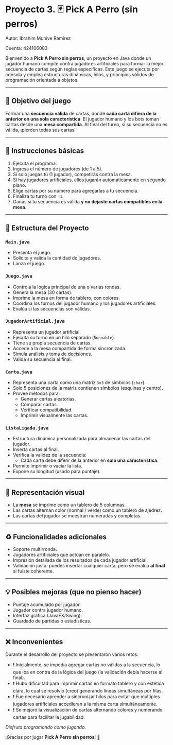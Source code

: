 # Proyecto 3. 🃏 Pick A Perro (sin perros)

Autor: Ibrahim Munive Ramírez

Cuenta: 424106083

Bienvenido a **Pick A Perro sin perros**, un proyecto en Java donde un jugador humano compite contra jugadores artificiales para formar la mejor secuencia de cartas según reglas específicas. Este juego se ejecuta por consola y emplea estructuras dinámicas, hilos, y principios sólidos de programación orientada a objetos.

---

## 🎯 Objetivo del juego

Formar una **secuencia válida** de cartas, donde **cada carta difiera de la anterior en una sola característica**. El jugador humano y los bots toman cartas desde una **mesa compartida**. Al final del turno, si su secuencia no es válida, ¡pierden todas sus cartas!

---

## 🚀 Instrucciones básicas

1. Ejecuta el programa.
2. Ingresa el número de jugadores (de 1 a 5).
3. Si solo juegas tú (1 jugador), competirás contra la mesa.
4. Si hay jugadores artificiales, ellos jugarán automáticamente en segundo plano.
5. Elige cartas por su número para agregarlas a tu secuencia.
6. Finaliza tu turno con `-1`.
7. Ganas si tu secuencia es válida **y no dejaste cartas compatibles en la mesa**.

---

## 🧩 Estructura del Proyecto

### `Main.java`
- Presenta el juego.
- Solicita y valida la cantidad de jugadores.
- Lanza el juego.

### `Juego.java`
- Controla la lógica principal de una o varias rondas.
- Genera la mesa (30 cartas).
- Imprime la mesa en forma de tablero, con colores.
- Coordina los turnos del jugador humano y los jugadores artificiales.
- Evalúa si las secuencias son válidas.

### `JugadorArtificial.java`
- Representa un jugador artificial.
- Ejecuta su turno en un hilo separado (`Runnable`).
- Tiene su propia secuencia de cartas.
- Accede a la mesa compartida de forma sincronizada.
- Simula análisis y toma de decisiones.
- Valida su secuencia al final.

### `Carta.java`
- Representa una carta como una matriz `3x3` de símbolos (`char`).
- Solo 5 posiciones de la matriz contienen símbolos (esquinas y centro).
- Provee métodos para:
  - Generar cartas aleatorias.
  - Comparar cartas.
  - Verificar compatibilidad.
  - Imprimir visualmente las cartas.

### `ListaLigada.java`
- Estructura dinámica personalizada para almacenar las cartas del jugador.
- Inserta cartas al final.
- Verifica la validez de la secuencia:
  - Cada carta debe diferir de la anterior en **solo una característica**.
- Permite imprimir o vaciar la lista.
- Expone su longitud (usado para puntaje).

---

## 🎨 Representación visual

- La **mesa** se imprime como un tablero de 5 columnas.
- Las cartas alternan color (normal / verde) como un tablero de ajedrez.
- Las cartas del jugador se muestran numeradas y completas.

---

## ♻️ Funcionalidades adicionales

- Soporte multirronda.
- Jugadores artificiales que actúan en paralelo.
- Impresión detallada de los resultados de cada jugador artificial.
- Validación justa: puedes insertar cualquier carta, pero se evalúa **al final** si fuiste coherente.

---

## 💡 Posibles mejoras (que no pienso hacer)

- Puntaje acumulado por jugador.
- Jugador contra jugador humano.
- Interfaz gráfica (JavaFX/Swing).
- Guardado de partidas o estadísticas.

---


## ❌ Inconvenientes

Durante el desarrollo del proyecto se presentaron varios retos:

- ❗ Inicialmente, se impedía agregar cartas no válidas a la secuencia, lo que iba en contra de la lógica del juego (la validación debía hacerse al final).
- ❗ Hubo dificultad para imprimir cartas en formato tablero y con estética clara, lo cual se resolvió (creo) generando líneas simultáneas por filas.
- ❗ Fue necesario aprender a sincronizar hilos para evitar que múltiples jugadores artificiales accedieran a la misma carta simultáneamente.
- ❗ Se mejoró la visualización de cartas alternando colores y numerando cartas para facilitar la jugabilidad.


_Disfruta programando como jugando._


¡Gracias por jugar **Pick A Perro sin perros**! 🐾
